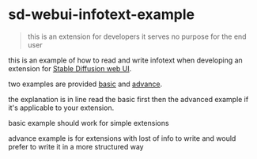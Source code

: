 # sd-webui-infotext-example

> this is an extension for developers it serves no purpose for the end user 

this is an example of how to read and write infotext when developing an extension for [Stable Diffusion web UI](https://github.com/AUTOMATIC1111/stable-diffusion-webui).

two examples are provided [basic](scripts/infotext_example_basic.py) and [advance](scripts/infotext_example_advance.py).

the explanation is in line
read the basic first then the advanced example if it's applicable to your extension.

basic example should work for simple extensions

advance example is for extensions with lost of info to write and would prefer to write it in a more structured way
